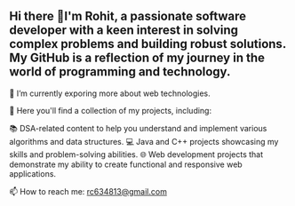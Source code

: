 ## Hi there 👋I'm Rohit, a passionate software developer with a keen interest in solving complex problems and building robust solutions. My GitHub is a reflection of my journey in the world of programming and technology. 

🌱 I’m currently exporing more about web technologies.

🌟 Here you'll find a collection of my projects, including:

📚 DSA-related content to help you understand and implement various algorithms and data structures.
💻 Java and C++ projects showcasing my skills and problem-solving abilities.
🌐 Web development projects that demonstrate my ability to create functional and responsive web applications.

📫 How to reach me:
    rc634813@gmail.com
<!--
**RohitChoudhary461771/RohitChoudhary461771** is a ✨ _special_ ✨ repository because its `README.md` (this file) appears on your GitHub profile.

Here are some ideas to get you started:

- 🔭 I’m currently working on ...
- 🌱 I’m currently learning ...
- 👯 I’m looking to collaborate on ...
- 🤔 I’m looking for help with ...
- 💬 Ask me about ...
- 📫 How to reach me: ...
- 😄 Pronouns: ...
- ⚡ Fun fact: ...
-->
